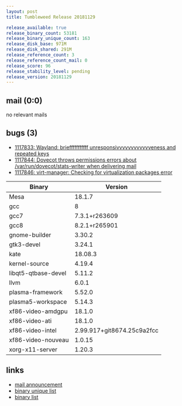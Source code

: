 ```yaml
---
layout: post
title: Tumbleweed Release 20181129

release_available: true
release_binary_count: 53181
release_binary_unique_count: 163
release_disk_base: 971M
release_disk_shared: 291M
release_reference_count: 3
release_reference_count_mail: 0
release_score: 96
release_stability_level: pending
release_version: 20181129
---
```


## mail (0:0)

no relevant mails

## bugs (3)

<!--more-->

- [1117833: Wayland: briefffffffffff unresponsivvvvvvvvvvvveness and repeated keys](https://bugzilla.opensuse.org/show_bug.cgi?id=1117833)
- [1117844: Dovecot throws permissions errors about /var/run/dovecot/stats-writer when delivering mail](https://bugzilla.opensuse.org/show_bug.cgi?id=1117844)
- [1117846: virt-manager: Checking for virtualization packages error](https://bugzilla.opensuse.org/show_bug.cgi?id=1117846)

Binary | Version
--- | ---
Mesa | 18.1.7
gcc | 8
gcc7 | 7.3.1+r263609
gcc8 | 8.2.1+r265901
gnome-builder | 3.30.2
gtk3-devel | 3.24.1
kate | 18.08.3
kernel-source | 4.19.4
libqt5-qtbase-devel | 5.11.2
llvm | 6.0.1
plasma-framework | 5.52.0
plasma5-workspace | 5.14.3
xf86-video-amdgpu | 18.1.0
xf86-video-ati | 18.1.0
xf86-video-intel | 2.99.917+git8674.25c9a2fcc
xf86-video-nouveau | 1.0.15
xorg-x11-server | 1.20.3

## links

- [mail announcement](https://lists.opensuse.org/opensuse-factory/2018-11/msg00328.html)
- [binary unique list](http://download.tumbleweed.boombatower.com/20181129/rpm.unique.list)
- [binary list](http://download.tumbleweed.boombatower.com/20181129/rpm.list)
